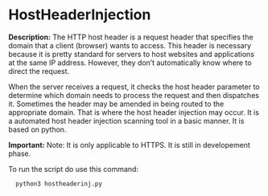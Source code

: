 # HostHeaderInjection

**Description:**
The HTTP host header is a request header that specifies the domain that a client (browser) wants to access. This header is necessary because it is pretty standard for servers to host websites and applications at the same IP address. However, they don’t automatically know where to direct the request. 

When the server receives a request, it checks the host header parameter to determine which domain needs to process the request and then dispatches it. Sometimes the header may be amended in being routed to the appropriate domain. That is where the host header injection may occur.
It is a automated host header injection scanning tool in a basic manner. It is based on python.

**Important:**
Note: It is only applicable to HTTPS. It is still in developement phase.

To run the script do use this command:
```
  python3 hostheaderinj.py
```
